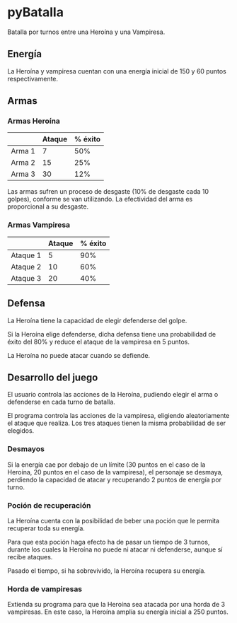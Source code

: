 # pyBatalla

Batalla por turnos entre una Heroína y una Vampiresa.

## Energía

La Heroína y vampiresa cuentan con una energía inicial de 150 y 60
puntos respectivamente.

## Armas 
### Armas Heroína

||Ataque|% éxito|
|-|-|-|
|Arma 1|7|50%|
|Arma 2|15|25%|
|Arma 3|30|12%|

Las armas sufren un proceso de desgaste (10% de desgaste cada 10 golpes), conforme se van utilizando. La efectividad del arma es proporcional a su desgaste. 

### Armas Vampiresa

||Ataque|% éxito|
|-|-|-|
|Ataque 1|5|90%|
|Ataque 2|10|60%|
|Ataque 3|20|40%|

## Defensa

La Heroína tiene la capacidad de elegir defenderse del golpe.

Si la Heroína elige defenderse, dicha defensa tiene una probabilidad de
éxito del 80% y reduce el ataque de la vampiresa en 5 puntos.

La Heroína no puede atacar cuando se defiende.

## Desarrollo del juego

El usuario controla las acciones de la Heroína, pudiendo elegir el arma o defenderse en cada turno de batalla.

El programa controla las acciones de la vampiresa, eligiendo aleatoriamente el ataque que realiza. Los tres ataques tienen la misma probabilidad de ser elegidos.

### Desmayos

Si la energía cae por debajo de un límite (30 puntos en el caso de la Heroína, 20 puntos en el caso de la vampiresa), el personaje se desmaya, perdiendo la capacidad de atacar y recuperando 2 puntos de energía por turno.

### Poción de recuperación

La Heroína cuenta con la posibilidad de beber una poción que le permita recuperar toda su energía. 

Para que esta poción haga efecto ha de pasar un tiempo de 3 turnos, durante los cuales la Heroína no puede ni atacar ni defenderse, aunque sí recibe ataques. 

Pasado el tiempo, si ha sobrevivido, la Heroína recupera su energía.

### Horda de vampiresas

Extienda su programa para que la Heroína sea atacada por una horda de 3 vampiresas. En este caso, la Heroína amplía su energía inicial a 250 puntos.
